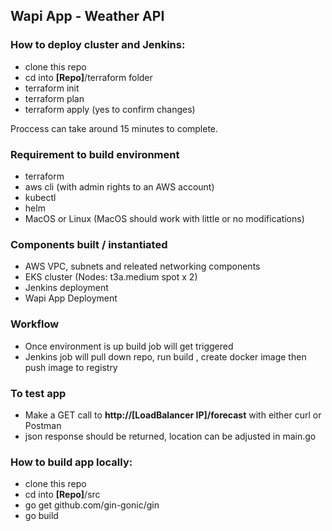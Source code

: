 ## Wapi App - Weather API

### How to deploy cluster and Jenkins:

- clone this repo
- cd into **[Repo]**/terraform folder
- terraform init
- terraform plan
- terraform apply (yes to confirm changes)

Proccess can take around 15 minutes to complete.

### Requirement to build environment

- terraform
- aws cli (with admin rights to an AWS account)
- kubectl
- helm
- MacOS or Linux (MacOS should work with little or no modifications)

### Components built / instantiated

- AWS VPC, subnets and releated networking components
- EKS cluster (Nodes: t3a.medium spot x 2)
- Jenkins deployment
- Wapi App Deployment

### Workflow

- Once environment is up build job will get triggered
- Jenkins job will pull down repo, run build , create docker image then push image to registry

### To test app

- Make a GET call to **http://[LoadBalancer IP]/forecast** with either curl or Postman
- json response should be returned, location can be adjusted in main.go

### How to build app locally:

- clone this repo
- cd into **[Repo]**/src
- go get github.com/gin-gonic/gin
- go build

